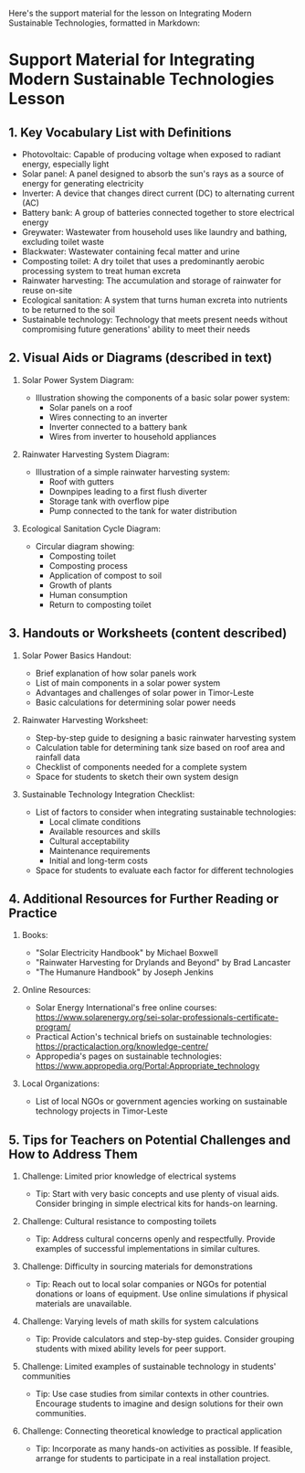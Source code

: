 Here's the support material for the lesson on Integrating Modern Sustainable Technologies, formatted in Markdown:

# Support Material for Integrating Modern Sustainable Technologies Lesson

## 1. Key Vocabulary List with Definitions

- Photovoltaic: Capable of producing voltage when exposed to radiant energy, especially light
- Solar panel: A panel designed to absorb the sun's rays as a source of energy for generating electricity
- Inverter: A device that changes direct current (DC) to alternating current (AC)
- Battery bank: A group of batteries connected together to store electrical energy
- Greywater: Wastewater from household uses like laundry and bathing, excluding toilet waste
- Blackwater: Wastewater containing fecal matter and urine
- Composting toilet: A dry toilet that uses a predominantly aerobic processing system to treat human excreta
- Rainwater harvesting: The accumulation and storage of rainwater for reuse on-site
- Ecological sanitation: A system that turns human excreta into nutrients to be returned to the soil
- Sustainable technology: Technology that meets present needs without compromising future generations' ability to meet their needs

## 2. Visual Aids or Diagrams (described in text)

1. Solar Power System Diagram:
   - Illustration showing the components of a basic solar power system:
     - Solar panels on a roof
     - Wires connecting to an inverter
     - Inverter connected to a battery bank
     - Wires from inverter to household appliances

2. Rainwater Harvesting System Diagram:
   - Illustration of a simple rainwater harvesting system:
     - Roof with gutters
     - Downpipes leading to a first flush diverter
     - Storage tank with overflow pipe
     - Pump connected to the tank for water distribution

3. Ecological Sanitation Cycle Diagram:
   - Circular diagram showing:
     - Composting toilet
     - Composting process
     - Application of compost to soil
     - Growth of plants
     - Human consumption
     - Return to composting toilet

## 3. Handouts or Worksheets (content described)

1. Solar Power Basics Handout:
   - Brief explanation of how solar panels work
   - List of main components in a solar power system
   - Advantages and challenges of solar power in Timor-Leste
   - Basic calculations for determining solar power needs

2. Rainwater Harvesting Worksheet:
   - Step-by-step guide to designing a basic rainwater harvesting system
   - Calculation table for determining tank size based on roof area and rainfall data
   - Checklist of components needed for a complete system
   - Space for students to sketch their own system design

3. Sustainable Technology Integration Checklist:
   - List of factors to consider when integrating sustainable technologies:
     - Local climate conditions
     - Available resources and skills
     - Cultural acceptability
     - Maintenance requirements
     - Initial and long-term costs
   - Space for students to evaluate each factor for different technologies

## 4. Additional Resources for Further Reading or Practice

1. Books:
   - "Solar Electricity Handbook" by Michael Boxwell
   - "Rainwater Harvesting for Drylands and Beyond" by Brad Lancaster
   - "The Humanure Handbook" by Joseph Jenkins

2. Online Resources:
   - Solar Energy International's free online courses: https://www.solarenergy.org/sei-solar-professionals-certificate-program/
   - Practical Action's technical briefs on sustainable technologies: https://practicalaction.org/knowledge-centre/
   - Appropedia's pages on sustainable technologies: https://www.appropedia.org/Portal:Appropriate_technology

3. Local Organizations:
   - List of local NGOs or government agencies working on sustainable technology projects in Timor-Leste

## 5. Tips for Teachers on Potential Challenges and How to Address Them

1. Challenge: Limited prior knowledge of electrical systems
   - Tip: Start with very basic concepts and use plenty of visual aids. Consider bringing in simple electrical kits for hands-on learning.

2. Challenge: Cultural resistance to composting toilets
   - Tip: Address cultural concerns openly and respectfully. Provide examples of successful implementations in similar cultures.

3. Challenge: Difficulty in sourcing materials for demonstrations
   - Tip: Reach out to local solar companies or NGOs for potential donations or loans of equipment. Use online simulations if physical materials are unavailable.

4. Challenge: Varying levels of math skills for system calculations
   - Tip: Provide calculators and step-by-step guides. Consider grouping students with mixed ability levels for peer support.

5. Challenge: Limited examples of sustainable technology in students' communities
   - Tip: Use case studies from similar contexts in other countries. Encourage students to imagine and design solutions for their own communities.

6. Challenge: Connecting theoretical knowledge to practical application
   - Tip: Incorporate as many hands-on activities as possible. If feasible, arrange for students to participate in a real installation project.